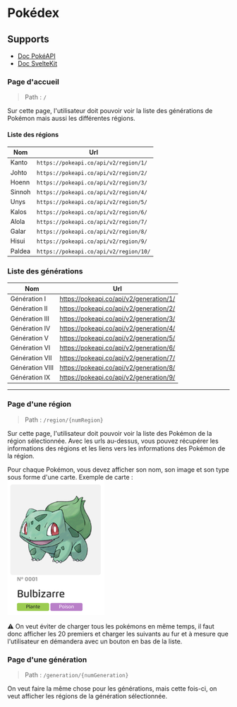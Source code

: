 # Pokédex

## Supports
- [Doc PokéAPI](https://pokeapi.co/docs/v2)
- [Doc SvelteKit](https://kit.svelte.dev/docs)

### Page d'accueil
> Path : `/`

Sur cette page, l'utilisateur doit pouvoir voir la liste des générations de Pokémon mais aussi les différentes régions.

#### Liste des régions

| Nom    | Url                                    |
|--------|----------------------------------------|
| Kanto  | `https://pokeapi.co/api/v2/region/1/`  |
| Johto  | `https://pokeapi.co/api/v2/region/2/`  |
| Hoenn  | `https://pokeapi.co/api/v2/region/3/`  |
| Sinnoh | `https://pokeapi.co/api/v2/region/4/`  |
| Unys   | `https://pokeapi.co/api/v2/region/5/`  |
| Kalos  | `https://pokeapi.co/api/v2/region/6/`  |
| Alola  | `https://pokeapi.co/api/v2/region/7/`  |
| Galar  | `https://pokeapi.co/api/v2/region/8/`  |
| Hisui  | `https://pokeapi.co/api/v2/region/9/`  |
| Paldea | `https://pokeapi.co/api/v2/region/10/` |

### Liste des générations
| Nom             | Url                                     |
|-----------------|-----------------------------------------|
| Génération I    | https://pokeapi.co/api/v2/generation/1/ |
| Génération II   | https://pokeapi.co/api/v2/generation/2/ |
| Génération III  | https://pokeapi.co/api/v2/generation/3/ |
| Génération IV   | https://pokeapi.co/api/v2/generation/4/ |
| Génération V    | https://pokeapi.co/api/v2/generation/5/ |
| Génération VI   | https://pokeapi.co/api/v2/generation/6/ |
| Génération VII  | https://pokeapi.co/api/v2/generation/7/ |
| Génération VIII | https://pokeapi.co/api/v2/generation/8/ |
| Génération IX   | https://pokeapi.co/api/v2/generation/9/ |
---
### Page d'une région
> Path : `/region/{numRegion}`

Sur cette page, l'utilisateur doit pouvoir voir la liste des Pokémon de la région sélectionnée.
Avec les urls au-dessus, vous pouvez récupérer les informations des régions et les liens vers les informations des Pokémon de la région.

Pour chaque Pokémon, vous devez afficher son nom, son image et son type sous forme d'une carte.
Exemple de carte :
![img.png](assets/bulbizarre.png)

:warning: On veut éviter de charger tous les pokémons en même temps, il faut donc afficher les 20 premiers et charger les suivants au fur et à mesure que l'utilisateur en démandera avec un bouton en bas de la liste.


### Page d'une génération
> Path : `/generation/{numGeneration}`

On veut faire la même chose pour les générations, mais cette fois-ci, on veut afficher les régions de la génération sélectionnée.